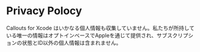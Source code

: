 # Privacy Polocy
Callouts for Xcode はいかなる個人情報も収集していません。私たちが所持している唯一の情報はオプトインベースでAppleを通じて提供され、サブスクリプションの状態とID以外の個人情報は含まれません。
